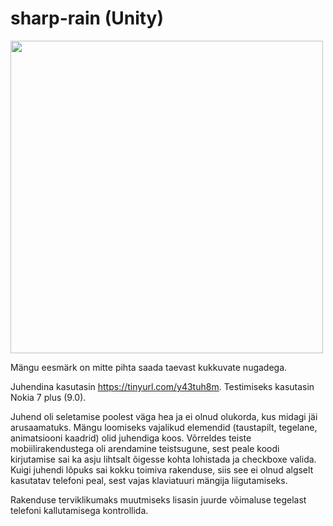 # sharp-rain (Unity)

<img src="https://i.imgur.com/0lDkqDG.png" height="500">

Mängu eesmärk on mitte pihta saada taevast kukkuvate nugadega.

Juhendina kasutasin https://tinyurl.com/y43tuh8m. Testimiseks kasutasin Nokia 7 plus (9.0).

Juhend oli seletamise poolest väga hea ja ei olnud olukorda, kus midagi jäi arusaamatuks. Mängu loomiseks vajalikud elemendid (taustapilt, tegelane, animatsiooni kaadrid) olid juhendiga koos. Võrreldes teiste mobiilirakendustega oli arendamine teistsugune, sest peale koodi kirjutamise sai ka asju lihtsalt õigesse kohta lohistada ja checkboxe valida. Kuigi juhendi lõpuks sai kokku toimiva rakenduse, siis see ei olnud algselt kasutatav telefoni peal, sest vajas klaviatuuri mängija liigutamiseks.

Rakenduse terviklikumaks muutmiseks lisasin juurde võimaluse tegelast telefoni kallutamisega kontrollida.
